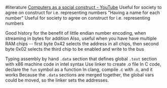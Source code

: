 #literature 
[Computers as a social construct - YouTube](https://www.youtube.com/watch?v=nKyf4gVE5n0)
Useful for society to agree on construct for i.e. representing numbers
"Having a name for each number"
Useful for society to agree on construct for i.e. representing numbers

Good history for the benefit of little endian number encoding, when streaming in bytes for addition
Also, useful when you have have multiple RAM chips -- first byte 0x42 selects the address in all chips, then second byte 0x02 selects the third chip to be enabled and write to the bus 

Typing assembly by hand
`.data` section that defines global
`.text` section with x86 machine code in intel syntax
Use linker to create .o file
In C code, declare the `fun` symbol as a function
In clang, compile .c with .o, and it works
Because the `.data` sections are merged together, the global vars could be moved, so the linker sets the addresses.
